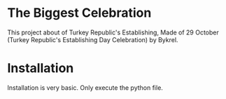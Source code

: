 
# The Biggest Celebration
 
This project about of Turkey Republic's Establishing, Made of 29 October (Turkey Republic's Establishing Day Celebration) by Bykrel.

# Installation

Installation is very basic. Only execute the python file.